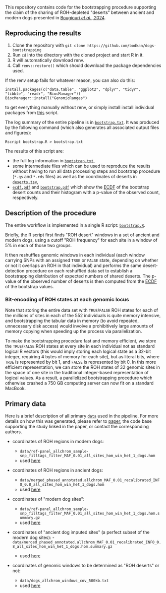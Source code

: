 This repository contains code for the bootstrapping procedure supporting the claim of the sharing
of ROH-depleted "deserts" between ancient and modern dogs presented in
[Bougiouri _et al_., 2024](https://www.biorxiv.org/content/10.1101/2024.03.15.585179v3).

## Reproducing the results

1. Clone the repository with `git clone https://github.com/bodkan/dogs-bootstrapping`
2. Run `cd` into the directory with the cloned project and start R in it.
3. R will automatically download renv.
4. Call `renv::restore()` which should download the package dependencies used.

If the renv setup fails for whatever reason, you can also do this:

```
install.packages(c("data.table", "ggplot2", "dplyr", "tidyr", "tibble", "readr", "BiocManager"))
BiocManager::install("GenomicRanges")
```

to get everything manually without renv, or simply install install individual packages
from [this](bootstrap.R) script.

The log summary of the entire pipeline is in [`bootstrap.txt`](bootstrap.txt). It
was produced by the following command (which also generates all associated output
files and figures):

```
Rscript bootstrap.R > bootstrap.txt
```

The results of this script are:

- the full log information in [`bootstrap.txt`](bootstrap.txt),
- some intermediate files which can be used to reproduce the results without having to run
  all data processing steps and bootstrap procedure (`*.qs` and `*.rds` files) as well as
  the coordinates of deserts in [`deserts.tsv`](deserts.tsv),
- [`ecdf.pdf`](ecdf.pdf) and [`bootstrap.pdf`](bootstrap.pdf) which show the [ECDF](https://en.wikipedia.org/wiki/Empirical_distribution_function)
  of the bootstrap desert counts and their histogram with a p-value of the observed count,
  respectively.

## Description of the procedure

The entire workflow is implemented in a single R script:
[`bootstrap.R`](bootstrap.R).

Briefly, the R script first finds "ROH desert" windows in a set of ancient and
modern dogs, using a cutoff "ROH frequency" for each site in a window of 5% in
each of those two groups.

It then reshuffles genomic windows in each individual (each window carrying SNPs
with an assigned `TRUE` or `FALSE` state, depending on whether or not it overlaps
an ROH in that individual) and performs the same desert-detection procedure on
each reshuffled data set to establish a bootstrapping distribution of expected
numbers of shared deserts. The p-value of the observed number of deserts is then
computed from the [ECDF](https://en.wikipedia.org/wiki/Empirical_distribution_function)
of the bootstrap values.

### Bit-encoding of ROH states at each genomic locus

Note that storing the entire data set with `TRUE`/`FALSE` ROH states for each
of the millions of sites in each of the 552 individuals is quite memory intensive,
and bootstrapping the tabular data in memory (to avoid repeated, unnecessary disk
access) would involve a prohibitively large amounts of memory copying when speeding
up the process via parallelization.

To make the bootstrapping procedure fast and memory efficient, we store the `TRUE`/`FALSE`
ROH states at every site in each individual not as standard logical R vectors
(this would imply storing each logical state as a 32-bit integer, requiring 4 bytes of memory
for each site), but as literal bits, where `TRUE` is represented by bit 1, and `FALSE`
is represented by bit 0. In this more efficient representation, we can store the ROH
states of 32 genomic sites in the space of one site in the traditional integer-based
representation of logical values. As a result, a parallelized bootstrapping procedure
which otherwise crashed a 750 GB computing server can now fit on a standard MacBook.

## Primary data

Here is a brief description of all primary [`data`](data/) used in the pipeline. For more details on
how this was generated, please refer to
[paper](https://www.biorxiv.org/content/10.1101/2024.03.15.585179v3), the code base supporting
the study linked in the paper, or contact the corresponding authors.

- coordinates of ROH regions in modern dogs:
  - `data/ref-panel_allchrom_sample-snp_filltags_filter_MAF_0.01_all_sites_hom_win_het_1_dogs.hom`
  - used [here](https://github.com/bodkan/dogs-bootstrapping/blob/6f2069394334468b6ff060b9e04337a1937060f3/bootstrap.R#L24)

- coordinates of ROH regions in ancient dogs:
  - `data/merged_phased_annotated.allchrom_MAF_0.01_recalibrated_INFO_0.8_all_sites_hom_win_het_1_dogs.hom`
  - used [here](https://github.com/bodkan/dogs-bootstrapping/blob/6f2069394334468b6ff060b9e04337a1937060f3/bootstrap.R#L29)
  
- coordinates of "modern dog sites":
  - `data/ref-panel_allchrom_sample-snp_filltags_filter_MAF_0.01_all_sites_hom_win_het_1_dogs.hom.summary.gz`
  - used [here](https://github.com/bodkan/dogs-bootstrapping/blob/6f2069394334468b6ff060b9e04337a1937060f3/bootstrap.R#L52)
  
- coordinates of "ancient dog imputed sites" (a perfect subset of the modern dog sites):
  -`data/merged_phased_annotated.allchrom_MAF_0.01_recalibrated_INFO_0.8_all_sites_hom_win_het_1_dogs.hom.summary.gz`
  - used [here](https://github.com/bodkan/dogs-bootstrapping/blob/6f2069394334468b6ff060b9e04337a1937060f3/bootstrap.R#L48)
  
- coordinates of genomic windows to be determined as "ROH deserts" or not:
  - `data/dogs_allchrom_windows_cov_500kb.txt`
  - used [here](https://github.com/bodkan/dogs-bootstrapping/blob/6f2069394334468b6ff060b9e04337a1937060f3/bootstrap.R#L68)


